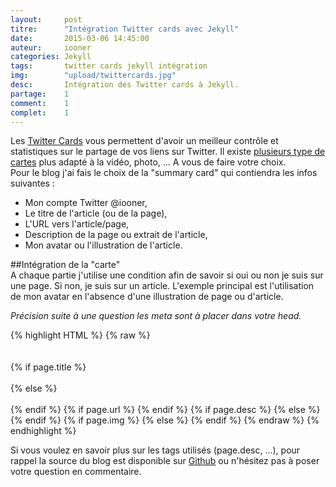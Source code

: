 ```yaml
---
layout: 	post
titre:  	"Intégration Twitter cards avec Jekyll"
date:   	2015-03-06 14:45:00
auteur: 	iooner
categories: Jekyll
tags:		twitter cards jekyll intégration		
img: 		"upload/twittercards.jpg"
desc:		Intégration des Twitter cards à Jekyll.
partage:	1
comment:	1
complet:	1
---
```


Les [Twitter Cards][cards] vous permettent d'avoir un meilleur contrôle et statistiques sur le partage de vos liens sur Twitter. Il existe [plusieurs type de cartes][types] plus adapté à la vidéo, photo, ... A vous de faire votre choix.  
Pour le blog j'ai fais le choix de la "summary card" qui contiendra les infos suivantes :  

* Mon compte Twitter @iooner,
* Le titre de l'article (ou de la page),
* L'URL vers l'article/page,
* Description de la page ou extrait de l'article,
* Mon avatar ou l'illustration de l'article.

##Intégration de la "carte"  
A chaque partie j'utilise une condition afin de savoir si oui ou non je suis sur une page. Si non, je suis sur un article. L'exemple principal est l'utilisation de mon avatar en l'absence d'une illustration de page ou d'article.

*Précision suite à une question les meta sont à placer dans votre head.*

{% highlight HTML %}
{% raw %}
<meta name="twitter:card" content="summary">  
<meta name="twitter:site" content="@iooner">  
<meta name="twitter:creator" content="@iooner">  
{% if page.title %}  
<meta name="twitter:title" content="{{ page.title }}">  
{% else %}  
<meta name="twitter:title" content="{{ site.title }}">  
{% endif %}
{% if page.url %}
<meta name="twitter:url" content="{{ site.url }}{{ page.url }}">
{% endif %}
{% if page.desc %}
<meta name="twitter:description" content="{{ page.desc }}">
{% else %}
<meta name="twitter:description" content="Description générique.">
{% endif %}
{% if page.img %}
<meta name="twitter:image:src" content="{{ site.url }}/img/{{ page.img }}">
{% else %}
<meta name="twitter:image:src" content="{{ site.url }}/img/avatar.png">
{% endif %}
{% endraw %}
{% endhighlight %}  

Si vous voulez en savoir plus sur les tags utilisés (page.desc, ...), pour rappel la source du blog est disponible sur [Github][git] ou n'hésitez pas à poser votre question en commentaire.


[cards]:	https://dev.twitter.com/cards/overview
[types]:	https://dev.twitter.com/cards/types
[git]:		https://github.com/iooner/iooner.me